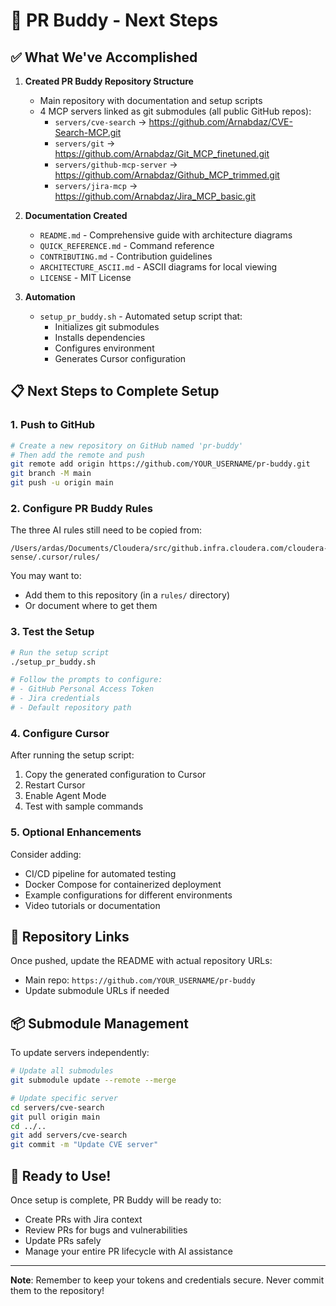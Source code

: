 # 🚀 PR Buddy - Next Steps

## ✅ What We've Accomplished

1. **Created PR Buddy Repository Structure**

   - Main repository with documentation and setup scripts
   - 4 MCP servers linked as git submodules (all public GitHub repos):
     - `servers/cve-search` → https://github.com/Arnabdaz/CVE-Search-MCP.git
     - `servers/git` → https://github.com/Arnabdaz/Git_MCP_finetuned.git
     - `servers/github-mcp-server` → https://github.com/Arnabdaz/Github_MCP_trimmed.git
     - `servers/jira-mcp` → https://github.com/Arnabdaz/Jira_MCP_basic.git

2. **Documentation Created**

   - `README.md` - Comprehensive guide with architecture diagrams
   - `QUICK_REFERENCE.md` - Command reference
   - `CONTRIBUTING.md` - Contribution guidelines
   - `ARCHITECTURE_ASCII.md` - ASCII diagrams for local viewing
   - `LICENSE` - MIT License

3. **Automation**
   - `setup_pr_buddy.sh` - Automated setup script that:
     - Initializes git submodules
     - Installs dependencies
     - Configures environment
     - Generates Cursor configuration

## 📋 Next Steps to Complete Setup

### 1. Push to GitHub

```bash
# Create a new repository on GitHub named 'pr-buddy'
# Then add the remote and push
git remote add origin https://github.com/YOUR_USERNAME/pr-buddy.git
git branch -M main
git push -u origin main
```

### 2. Configure PR Buddy Rules

The three AI rules still need to be copied from:

```
/Users/ardas/Documents/Cloudera/src/github.infra.cloudera.com/cloudera-sense/.cursor/rules/
```

You may want to:

- Add them to this repository (in a `rules/` directory)
- Or document where to get them

### 3. Test the Setup

```bash
# Run the setup script
./setup_pr_buddy.sh

# Follow the prompts to configure:
# - GitHub Personal Access Token
# - Jira credentials
# - Default repository path
```

### 4. Configure Cursor

After running the setup script:

1. Copy the generated configuration to Cursor
2. Restart Cursor
3. Enable Agent Mode
4. Test with sample commands

### 5. Optional Enhancements

Consider adding:

- CI/CD pipeline for automated testing
- Docker Compose for containerized deployment
- Example configurations for different environments
- Video tutorials or documentation

## 🔗 Repository Links

Once pushed, update the README with actual repository URLs:

- Main repo: `https://github.com/YOUR_USERNAME/pr-buddy`
- Update submodule URLs if needed

## 📦 Submodule Management

To update servers independently:

```bash
# Update all submodules
git submodule update --remote --merge

# Update specific server
cd servers/cve-search
git pull origin main
cd ../..
git add servers/cve-search
git commit -m "Update CVE server"
```

## 🎯 Ready to Use!

Once setup is complete, PR Buddy will be ready to:

- Create PRs with Jira context
- Review PRs for bugs and vulnerabilities
- Update PRs safely
- Manage your entire PR lifecycle with AI assistance

---

**Note**: Remember to keep your tokens and credentials secure. Never commit them to the repository!

